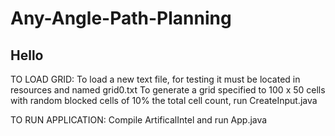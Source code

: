 # Any-Angle-Path-Planning

Hello
----------------------------------------------------------------------------------------
TO LOAD GRID:
To load a new text file, for testing it must be located in resources and named grid0.txt
To generate a grid specified to 100 x 50 cells with random blocked cells of 10% the total cell count, run CreateInput.java

TO RUN APPLICATION:
Compile ArtificalIntel and run App.java
